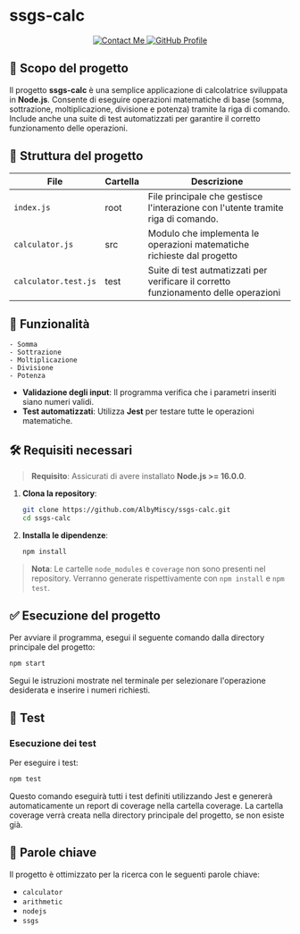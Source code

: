 # ssgs-calc

<p align="center">
  <a href="mailto:albymiscy07@outlook.it">
    <img src="https://img.shields.io/badge/Email-albymiscy07%40outlook.it-blue?logo=gmail&logoColor=white&style=flat" alt="Contact Me" />
  </a>
  <a href="https://github.com/AlbyMiscy">
    <img src="https://img.shields.io/badge/GitHub-AlbyMiscy-181717?logo=github&logoColor=white&style=flat" alt="GitHub Profile" />
  </a>
</p>

## 🎯 Scopo del progetto

Il progetto **ssgs-calc** è una semplice applicazione di calcolatrice sviluppata in **Node.js**. Consente di eseguire operazioni matematiche di base (somma, sottrazione, moltiplicazione, divisione e potenza) tramite la riga di comando. Include anche una suite di test automatizzati per garantire il corretto funzionamento delle operazioni.

## 📁 Struttura del progetto
| **File** | **Cartella** | **Descrizione** | 
|----------|--------------|-----------------|
| `index.js` | root | File principale che gestisce l'interazione con l'utente tramite riga di comando. |
| `calculator.js` | src | Modulo che implementa le operazioni matematiche richieste dal progetto |
| `calculator.test.js` | test | Suite di test autmatizzati per verificare il corretto funzionamento delle operazioni | 

## 🧠 Funzionalità      
    - Somma
    - Sottrazione
    - Moltiplicazione
    - Divisione
    - Potenza

- **Validazione degli input**: Il programma verifica che i parametri inseriti siano numeri validi.
- **Test automatizzati**: Utilizza **Jest** per testare tutte le operazioni matematiche.


## 🛠 Requisiti necessari
> **Requisito**: Assicurati di avere installato **Node.js >= 16.0.0**.

1. **Clona la repository**: 
    ```bash
    git clone https://github.com/AlbyMiscy/ssgs-calc.git
    cd ssgs-calc
    ```
2. **Installa le dipendenze**:
    ```bash
    npm install
    ```

> **Nota**: Le cartelle `node_modules` e `coverage` non sono presenti nel repository. Verranno generate rispettivamente con `npm install` e `npm test`.

## ✅​ Esecuzione del progetto 

Per avviare il programma, esegui il seguente comando dalla directory principale del progetto:
```bash
npm start
```

Segui le istruzioni mostrate nel terminale per selezionare l'operazione desiderata e inserire i numeri richiesti.

## 🧪 Test

### Esecuzione dei test
Per eseguire i test:
```bash
npm test
```
Questo comando eseguirà tutti i test definiti utilizzando Jest e genererà automaticamente un report di coverage nella cartella coverage. La cartella coverage verrà creata nella directory principale del progetto, se non esiste già.

## 🔑 Parole chiave
Il progetto è ottimizzato per la ricerca con le seguenti parole chiave:
- `calculator`
- `arithmetic`
- `nodejs`
- `ssgs`

